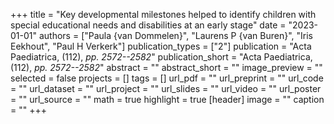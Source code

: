 +++
title = "Key developmental milestones helped to identify children with special educational needs and disabilities at an early stage"
date = "2023-01-01"
authors = ["Paula {van Dommelen}", "Laurens P {van Buren}", "Iris Eekhout", "Paul H Verkerk"]
publication_types = ["2"]
publication = "Acta Paediatrica, (112), _pp. 2572--2582_"
publication_short = "Acta Paediatrica, (112), _pp. 2572--2582_"
abstract = ""
abstract_short = ""
image_preview = ""
selected = false
projects = []
tags = []
url_pdf = ""
url_preprint = ""
url_code = ""
url_dataset = ""
url_project = ""
url_slides = ""
url_video = ""
url_poster = ""
url_source = ""
math = true
highlight = true
[header]
image = ""
caption = ""
+++
